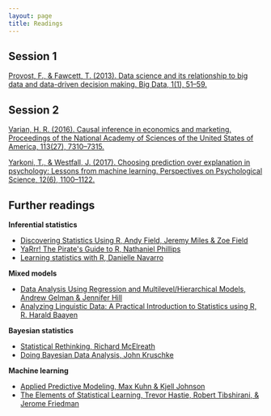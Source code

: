 ```yaml
---
layout: page
title: Readings
---
```


## Session 1
<a href="../assets/pdf/ProvostFawcett2013.pdf">Provost, F., & Fawcett, T. (2013). Data science and its relationship to big data and data-driven decision making. Big Data, 1(1), 51–59.</a>

## Session 2
<a href="../assets/pdf/Varian2016.pdf">Varian, H. R. (2016). Causal inference in economics and marketing. Proceedings of the National Academy of Sciences of the United States of America, 113(27), 7310–7315.</a>

<a href="../assets/pdf/YarkoniWestfall2017.pdf">Yarkoni, T., & Westfall, J. (2017). Choosing prediction over explanation in psychology: Lessons from machine learning. Perspectives on Psychological Science, 12(6), 1100–1122.</a>

## Further readings

<b>Inferential statistics</b>
<ul>
  <li><a href="https://uk.sagepub.com/en-gb/eur/discovering-statistics-using-r/book236067">Discovering Statistics Using R, Andy Field, Jeremy Miles & Zoe Field</a></li>
  <li><a href="https://bookdown.org/ndphillips/YaRrr/">YaRrr! The Pirate's Guide to R, Nathaniel Phillips</a></li>
  <li><a href="https://learningstatisticswithr.com/">Learning statistics with R, Danielle Navarro</a></li>
</ul>

<b>Mixed models</b>
<ul>
<li><a href="https://uk.sagepub.com/en-gb/eur/discovering-statistics-using-r/book236067">Data Analysis Using Regression and Multilevel/Hierarchical Models, Andrew Gelman & Jennifer Hill</a></li>
<li><a href="http://www.sfs.uni-tuebingen.de/~hbaayen/publications/baayenCUPstats.pdf">Analyzing Linguistic Data: A Practical Introduction to Statistics using R, R. Harald Baayen</a></li>
</ul>

<b>Bayesian statistics</b>
<ul>
  <li><a href="https://xcelab.net/rm/statistical-rethinking/">Statistical Rethinking, Richard McElreath</a></li>
  <li><a href="https://sites.google.com/site/doingbayesiandataanalysis/">Doing Bayesian Data Analysis, John Kruschke</a></li>
</ul>

<b>Machine learning</b>
<ul>
  <li><a href="https://vuquangnguyen2016.files.wordpress.com/2018/03/applied-predictive-modeling-max-kuhn-kjell-johnson_1518.pdf">Applied Predictive Modeling, Max Kuhn & Kjell Johnson</a></li>
  <li><a href="https://web.stanford.edu/~hastie/Papers/ESLII.pdf">The Elements of Statistical Learning, Trevor Hastie, Robert Tibshirani, & Jerome Friedman</a></li>
</ul>
